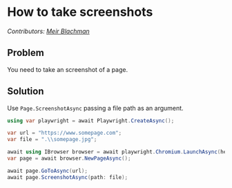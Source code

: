 # How to take screenshots
_Contributors: [Meir Blachman](https://www.github.com/meir017)_

## Problem

You need to take an screenshot of a page.

## Solution

Use `Page.ScreenshotAsync` passing a file path as an argument.

```cs
using var playwright = await Playwright.CreateAsync();

var url = "https://www.somepage.com";
var file = ".\\somepage.jpg";

await using IBrowser browser = await playwright.Chromium.LaunchAsync(headless: false);
var page = await browser.NewPageAsync();

await page.GoToAsync(url);
await page.ScreenshotAsync(path: file);
```